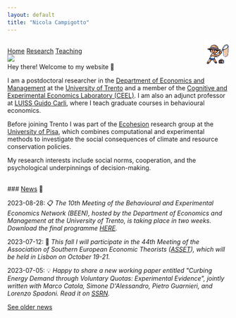```yaml
---
layout: default
title: "Nicola Campigotto"
---
```


<p><img align="right" src="/assets/img/Spr_GS_Bug_Catcher.png"></p>
<br>
<div class="topnav">
  <a class="active" href="./index">Home</a>
  <a href="./research">Research</a>
  <a href="./teaching">Teaching</a>
</div>

 <img class="profile-picture" src="https://cdn.jsdelivr.net/gh/ncampigotto/ncampigotto.github.io/assets/img/profile.png">

<br>
Hey there! Welcome to my website 👋

I am a postdoctoral researcher in the [Department of Economics and Management](https://www.economia.unitn.it/en) at the [University of Trento](https://www.unitn.it/en) and a member of the [Cognitive and Experimental Economics Laboratory (CEEL)](https://www-ceel.economia.unitn.it). I am also an adjunct professor at [LUISS Guido Carli](https://www.luiss.it/), where I teach graduate courses in behavioural economics.

Before joining Trento I was part of the [Ecohesion](https://ecoesione.ec.unipi.it) research group at the [University of Pisa](https://www.unipi.it/index.php/english), which combines computational and experimental methods to investigate the social consequences of climate and resource conservation policies.

My research interests include social norms, cooperation, and the psychological underpinnings of decision-making.


<br>
### <u>News</u> 📆

2023-08-28: 📋 *The 10th Meeting of the Behavioural and Experimental Economics Network (BEEN), hosted by the Department of Economics and Management at the University of Trento, is taking place in two weeks. Download the final programme [HERE](https://drive.google.com/file/d/152V1cd3OYI3MYfteI9TrgQj3xE21hCVT/preview).*

2023-07-12: 🚀 *This fall I will participate in the 44th Meeting of the Association of Southern European Economic Theorists ([ASSET](https://www.assetassoc.com)), which will be held in Lisbon on October 19-21.*

2023-07-05: 💡 *Happy to share a new working paper entitled "Curbing Energy Demand through Voluntary Quotas: Experimental Evidence", jointly written with Marco Catola, Simone D'Alessandro, Pietro Guarnieri, and Lorenzo Spadoni. Read it on [SSRN](https://papers.ssrn.com/sol3/papers.cfm?abstract_id=4500017).*

[See older news](./news)